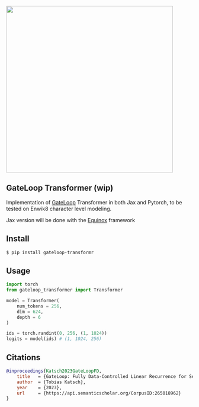 <img src="./gateloop.png" width="450px"></img>

## GateLoop Transformer (wip)

Implementation of <a href="https://arxiv.org/abs/2311.01927">GateLoop</a> Transformer in both Jax and Pytorch, to be tested on Enwik8 character level modeling.

Jax version will be done with the <a href="https://github.com/patrick-kidger/equinox">Equinox</a> framework

## Install

```bash
$ pip install gateloop-transformr
```

## Usage

```python
import torch
from gateloop_transformer import Transformer

model = Transformer(
    num_tokens = 256,
    dim = 624,
    depth = 6
)

ids = torch.randint(0, 256, (1, 1024))
logits = model(ids) # (1, 1024, 256)
```

## Citations

```bibtex
@inproceedings{Katsch2023GateLoopFD,
    title   = {GateLoop: Fully Data-Controlled Linear Recurrence for Sequence Modeling},
    author  = {Tobias Katsch},
    year    = {2023},
    url     = {https://api.semanticscholar.org/CorpusID:265018962}
}
```
